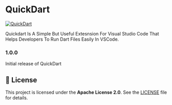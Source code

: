 # QuickDart

[![QuickDart](https://img.shields.io/visual-studio-marketplace/v/birukbelihu.quickdart)](https://marketplace.visualstudio.com/items?itemName=birukbelihu.quickdart)

Quickdart Is A Simple But Useful Extesnsion For Visual Studio Code That Helps Developers To Run Dart Files Easily In VSCode.

### 1.0.0

Initial release of QuickDart

## 📄 License

This project is licensed under the **Apache License 2.0**. See the [LICENSE](LICENSE) file for details.
